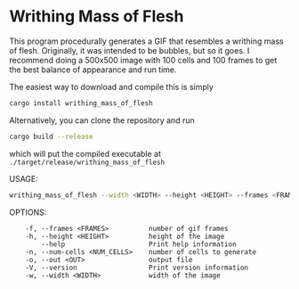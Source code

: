 # Writhing Mass of Flesh

This program procedurally generates a GIF that resembles a writhing mass
of flesh. Originally, it was intended to be bubbles, but so it goes.
I recommend doing a 500x500 image with 100 cells and 100 frames to
get the best balance of appearance and run time.

The easiest way to download and compile this is simply
```sh
cargo install writhing_mass_of_flesh
```

Alternatively, you can clone the repository and run
```sh
cargo build --release
```
which will put the compiled executable at `./target/release/writhing_mass_of_flesh`

USAGE:
```sh
writhing_mass_of_flesh --width <WIDTH> --height <HEIGHT> --frames <FRAMES> --num-cells <NUM_CELLS> --out <OUT>
```

OPTIONS:
```
    -f, --frames <FRAMES>          number of gif frames
    -h, --height <HEIGHT>          height of the image
        --help                     Print help information
    -n, --num-cells <NUM_CELLS>    number of cells to generate
    -o, --out <OUT>                output file
    -V, --version                  Print version information
    -w, --width <WIDTH>            width of the image
```

